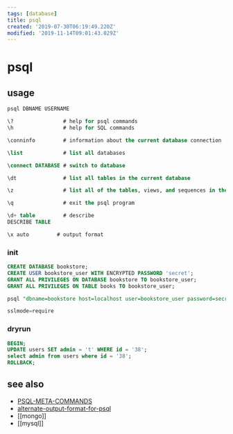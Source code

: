 ```yaml
---
tags: [database]
title: psql
created: '2019-07-30T06:19:49.220Z'
modified: '2019-11-14T09:01:43.029Z'
---
```


# psql

## usage
```sql
psql DBNAME USERNAME

\?                # help for psql commands
\h                # help for SQL commands

\conninfo         # information about the current database connection

\list             # list all databases

\connect DATABASE # switch to database

\dt               # list all tables in the current database

\z                # list all of the tables, views, and sequences in the database

\q                # exit the psql program

\d+ table         # describe
DESCRIBE TABLE

\x auto         # output format
```


### init
```sql
CREATE DATABASE bookstore;
CREATE USER bookstore_user WITH ENCRYPTED PASSWORD 'secret';
GRANT ALL PRIVILEGES ON DATABASE bookstore TO bookstore_user;
GRANT ALL PRIVILEGES ON TABLE books TO bookstore_user;

psql "dbname=bookstore host=localhost user=bookstore_user password=secret port=5432"

sslmode=require
```

### dryrun
```sql
BEGIN;
UPDATE users SET admin = 't' WHERE id = '38';
select admin from users where id = '38';
ROLLBACK;
```

## see also
- [PSQL-META-COMMANDS](https://www.postgresql.org/docs/current/static/app-psql.html#APP-PSQL-META-COMMANDS)
- [alternate-output-format-for-psql](https://stackoverflow.com/questions/9604723/alternate-output-format-for-psql)
- [[mongo]]
- [[mysql]]
